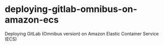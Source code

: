 # deploying-gitlab-omnibus-on-amazon-ecs
Deploying GitLab (Omnibus version) on Amazon Elastic Container Service (ECS)

